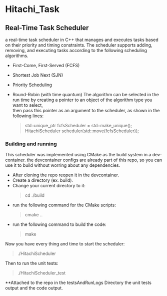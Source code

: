 # Hitachi_Task

## Real-Time Task Scheduler
a real-time task scheduler in C++ that manages and executes tasks based on their
priority and timing constraints. The scheduler supports adding, removing, and executing tasks
according to the following scheduling algorithms.
- First-Come, First-Served (FCFS)
- Shortest Job Next (SJN)
- Priority Scheduling
- Round-Robin (with time quantum)
The algorithm can be selected in the run time by creating a pointer to an object of the algorithm type you want to select, \
then pass this pointer as an argument to the scheduler, as shown in the following lines:

    > std::unique_ptr<SchedulingAlgorithm> fcfsScheduler = std::make_unique<FCFS>(); \
    > HitachiScheduler scheduler(std::move(fcfsScheduler));

### Building and running
This scheduler was implemented using CMake as the build system in a dev-container.
the devcontainer configs are already part of this repo, so you can use it to build without worring about any dependencies.

- After cloning the repo reopen it in the devcontainer.
- Create a directory (ex. build).
- Change your current directory to it:
  > cd ./build
- run the following command for the CMake scripts:
  > cmake ..
- run the following command to build the code:
  > make

Now you have every thing and time to start the scheduler:
  > ./HitachiScheduler

Then to run the unit tests:
  > ./HitachiScheduler_test

**Attached to the repo in the testsAndRunLogs Directory the unit tests output and the code output.